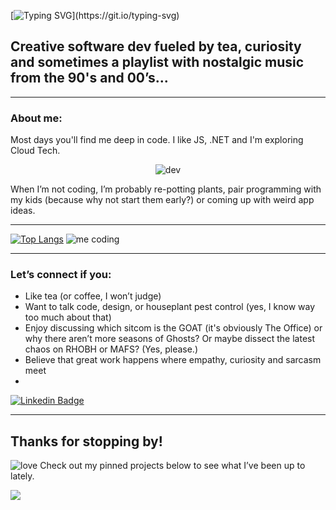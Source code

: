 [![Typing SVG](https://readme-typing-svg.herokuapp.com?font=Fira+Code&size=40&pause=1000&color=00FF00&center=true&vCenter=true&width=800&height=100&lines=Hello+World!)](https://git.io/typing-svg)


## Creative software dev fueled by tea, curiosity and sometimes a playlist with nostalgic music from the 90's and 00’s...  
---

### About me:  
Most days you'll find me deep in code. I like JS, .NET and I'm exploring Cloud Tech.  

<div align="center">
  <img src="https://img.icons8.com/windows/32/000000/dev.png" alt="dev" />

</div>

When I’m not coding, I’m probably re-potting plants, pair programming with my kids (because why not start them early?) or coming up with weird app ideas.


---

[![Top Langs](https://github-readme-stats.vercel.app/api/top-langs/?username=TantBella)](https://github.com/TantBella/github-readme-stats)
![me coding](https://media3.giphy.com/media/v1.Y2lkPTc5MGI3NjExaTc4MHd6dWM2bHYyd2o3eWp3YzVkdG4ybnF6NXd5bzNhd2NmbmZ3cCZlcD12MV9pbnRlcm5hbF9naWZfYnlfaWQmY3Q9Zw/maNB0qAiRVAty/giphy.gif)

---

### Let’s connect if you:
- Like tea (or coffee, I won’t judge)
- Want to talk code, design, or houseplant pest control (yes, I know way too much about that)  
- Enjoy discussing which sitcom is the GOAT (it's obviously The Office) or why there aren’t more seasons of Ghosts? Or maybe dissect the latest chaos on RHOBH or MAFS? (Yes, please.)  
- Believe that great work happens where empathy, curiosity and sarcasm meet
- 
[![Linkedin Badge](https://img.shields.io/badge/-Bella_SF-purple?style=flat-square&logo=Linkedin&logoColor=white)](https://www.linkedin.com/in/bella-sf/)

---

## Thanks for stopping by! 
![love](https://img.icons8.com/pastel-glyph/32/000000/like--v1.png) Check out my pinned projects below to see what I’ve been up to lately.  
  
  
 ![](https://komarev.com/ghpvc/?username=TantBella&style=for-the-badge&label=You_Are_Visitor_Number:&color=2F442F)
